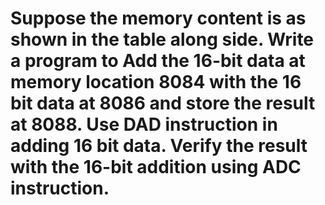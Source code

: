 # Suppose the memory content is as shown in the table along side. Write a program to Add the 16-bit data at memory location 8084 with the 16 bit data at 8086 and store the result at 8088. Use DAD instruction in adding 16 bit data. Verify the result with the 16-bit addition using ADC instruction.
